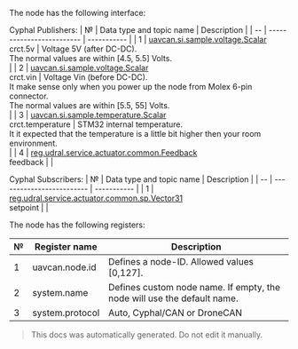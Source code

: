 The node has the following interface:

Cyphal Publishers:
| №  | Data type and topic name  | Description |
| -- | ------------------------- | ----------- |
|  1 | [uavcan.si.sample.voltage.Scalar](https://github.com/OpenCyphal/public_regulated_data_types/blob/master/uavcan/si/sample/voltage/Scalar.1.0.dsdl) </br> crct.5v | Voltage 5V (after DC-DC).</br>The normal values are within [4.5, 5.5] Volts.</br>|
|  2 | [uavcan.si.sample.voltage.Scalar](https://github.com/OpenCyphal/public_regulated_data_types/blob/master/uavcan/si/sample/voltage/Scalar.1.0.dsdl) </br> crct.vin | Voltage Vin (before DC-DC).</br>It make sense only when you power up the node from Molex 6-pin connector.</br>The normal values are within [5.5, 55] Volts.</br>|
|  3 | [uavcan.si.sample.temperature.Scalar](https://github.com/OpenCyphal/public_regulated_data_types/blob/master/uavcan/si/sample/temperature/Scalar.1.0.dsdl) </br> crct.temperature | STM32 internal temperature.</br>It it expected that the temperature is a little bit higher then your room environment.</br>|
|  4 | [reg.udral.service.actuator.common.Feedback](https://github.com/OpenCyphal/public_regulated_data_types/blob/master/reg/udral/service/actuator/common/Feedback.0.1.dsdl) </br> feedback | |

Cyphal Subscribers:
| №  | Data type and topic name  | Description |
| -- | ------------------------- | ----------- |
|  1 | [reg.udral.service.actuator.common.sp.Vector31](https://github.com/OpenCyphal/public_regulated_data_types/blob/master/reg/udral/service/actuator/common/sp/Vector31.0.1.dsdl) </br> setpoint | |

The node has the following registers:

| №  | Register name           | Description |
| -- | ----------------------- | ----------- |
|  1 | uavcan.node.id          | Defines a node-ID. Allowed values [0,127]. |
|  2 | system.name             | Defines custom node name. If empty, the node will use the default name. |
|  3 | system.protocol         | Auto, Cyphal/CAN or DroneCAN |

> This docs was automatically generated. Do not edit it manually.

